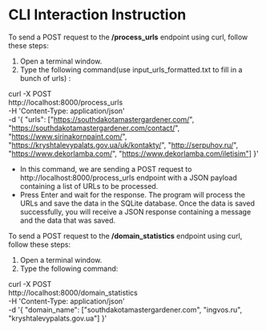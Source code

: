 # CLI Interaction Instruction

To send a POST request to the **/process_urls** endpoint using curl, follow these steps:

1. Open a terminal window.
2. Type the following command(use input_urls_formatted.txt to fill in a bunch of urls) :

curl -X POST \
  http://localhost:8000/process_urls \
   -H 'Content-Type: application/json' \
   -d '{ 
       "urls": ["https://southdakotamastergardener.com/", "https://southdakotamastergardener.com/contact/", "https://www.sirinakornpaint.com/", "https://kryshtalevypalats.gov.ua/uk/kontakty/", "http://serpuhov.ru/", "https://www.dekorlamba.com/", "https://www.dekorlamba.com/iletisim"]
    }'

- In this command, we are sending a POST request to http://localhost:8000/process_urls endpoint with a JSON payload containing a list of URLs to be processed.
- Press Enter and wait for the response. The program will process the URLs and save the data in the SQLite database. Once the data is saved successfully, you will receive a JSON response containing a message and the data that was saved.

To send a POST request to the **/domain_statistics** endpoint using curl, follow these steps:

1. Open a terminal window.
2. Type the following command:

curl -X POST \
  http://localhost:8000/domain_statistics \
  -H 'Content-Type: application/json' \
  -d '{
        "domain_name": ["southdakotamastergardener.com", "ingvos.ru", "kryshtalevypalats.gov.ua"]
     }'
